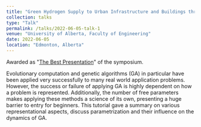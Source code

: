 ```yaml
---
title: "Green Hydrogen Supply to Urban Infrastructure and Buildings through Blending into the Existing Grid"
collection: talks
type: "Talk"
permalink: /talks/2022-06-05-talk-1
venue: "University of Alberta, Faculty of Engineering"
date: 2022-06-05
location: "Edmonton, Alberta"
---
```


Awarded as "[The Best Presentation](https://www.linkedin.com/posts/activity-6958483402534633472-W1do?utm_source=share&utm_medium=member_desktop)" of the symposium.

Evolutionary computation and genetic algorithms (GA) in particular have been applied very successfully to many real world application problems. However, the success or failure of applying GA is highly dependent on how a problem is represented. Additionally, the number of free parameters makes applying these methods a science of its own, presenting a huge barrier to entry for beginners. This tutorial gave a summary on various representational aspects, discuss parametrization and their influence on the dynamics of GA.


